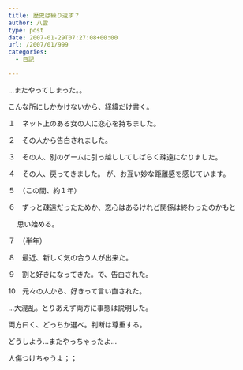 ```yaml
---
title: 歴史は繰り返す？
author: 八雲
type: post
date: 2007-01-29T07:27:08+00:00
url: /2007/01/999
categories:
  - 日記

---
```

…またやってしまった。。

こんな所にしかかけないから、経緯だけ書く。

１　ネット上のある女の人に恋心を持ちました。
  
２　その人から告白されました。
  
３　その人、別のゲームに引っ越ししてしばらく疎遠になりました。
  
４　その人、戻ってきました。 が、お互い妙な距離感を感じています。
  
５　（この間、約１年）
  
６　ずっと疎遠だったためか、恋心はあるけれど関係は終わったのかもと
   
　 思い始める。
  
７　（半年）
  
８　最近、新しく気の合う人が出来た。
  
９　割と好きになってきた。で、告白された。
  
10　元々の人から、好きって言い直された。

…大混乱。とりあえず両方に事態は説明した。
  
両方曰く、どっちか選べ。判断は尊重する。

どうしよう…またやっちゃったよ…
  
人傷つけちゃうよ；；
